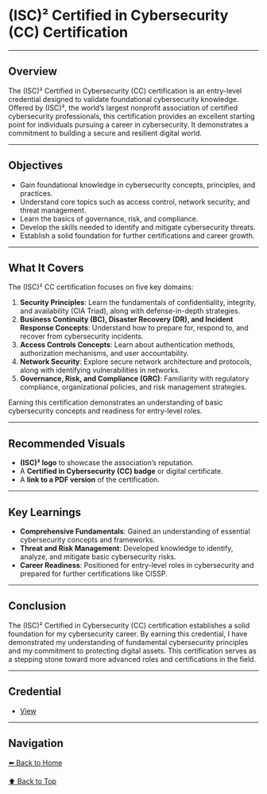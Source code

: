 # (ISC)² Certified in Cybersecurity (CC) Certification

---

## Overview
The (ISC)² Certified in Cybersecurity (CC) certification is an entry-level credential designed to validate foundational cybersecurity knowledge. Offered by (ISC)², the world’s largest nonprofit association of certified cybersecurity professionals, this certification provides an excellent starting point for individuals pursuing a career in cybersecurity. It demonstrates a commitment to building a secure and resilient digital world.

---

## Objectives
- Gain foundational knowledge in cybersecurity concepts, principles, and practices.
- Understand core topics such as access control, network security, and threat management.
- Learn the basics of governance, risk, and compliance.
- Develop the skills needed to identify and mitigate cybersecurity threats.
- Establish a solid foundation for further certifications and career growth.

---

## What It Covers
The (ISC)² CC certification focuses on five key domains:

1. **Security Principles**: Learn the fundamentals of confidentiality, integrity, and availability (CIA Triad), along with defense-in-depth strategies.
2. **Business Continuity (BC), Disaster Recovery (DR), and Incident Response Concepts**: Understand how to prepare for, respond to, and recover from cybersecurity incidents.
3. **Access Controls Concepts**: Learn about authentication methods, authorization mechanisms, and user accountability.
4. **Network Security**: Explore secure network architecture and protocols, along with identifying vulnerabilities in networks.
5. **Governance, Risk, and Compliance (GRC)**: Familiarity with regulatory compliance, organizational policies, and risk management strategies.

Earning this certification demonstrates an understanding of basic cybersecurity concepts and readiness for entry-level roles.

---

## Recommended Visuals
- **(ISC)² logo** to showcase the association’s reputation.
- A **Certified in Cybersecurity (CC) badge** or digital certificate.
- A **link to a PDF version** of the certification.

---

## Key Learnings
- **Comprehensive Fundamentals**: Gained an understanding of essential cybersecurity concepts and frameworks.
- **Threat and Risk Management**: Developed knowledge to identify, analyze, and mitigate basic cybersecurity risks.
- **Career Readiness**: Positioned for entry-level roles in cybersecurity and prepared for further certifications like CISSP.

---

## Conclusion
The (ISC)² Certified in Cybersecurity (CC) certification establishes a solid foundation for my cybersecurity career. By earning this credential, I have demonstrated my understanding of fundamental cybersecurity principles and my commitment to protecting digital assets. This certification serves as a stepping stone toward more advanced roles and certifications in the field.

---

## Credential
- [View](ISC2-CC-Certification.pdf)

---

## Navigation
[⬅️ Back to Home](https://c-razo.github.io/portfolio-v2/#projects)

[⬆️ Back to Top](#isc2-certified-in-cybersecurity-cc-certification)
